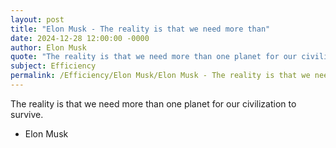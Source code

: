 ```yaml
---
layout: post
title: "Elon Musk - The reality is that we need more than"
date: 2024-12-28 12:00:00 -0000
author: Elon Musk
quote: "The reality is that we need more than one planet for our civilization to survive."
subject: Efficiency
permalink: /Efficiency/Elon Musk/Elon Musk - The reality is that we need more than
---
```


The reality is that we need more than one planet for our civilization to survive.

- Elon Musk
